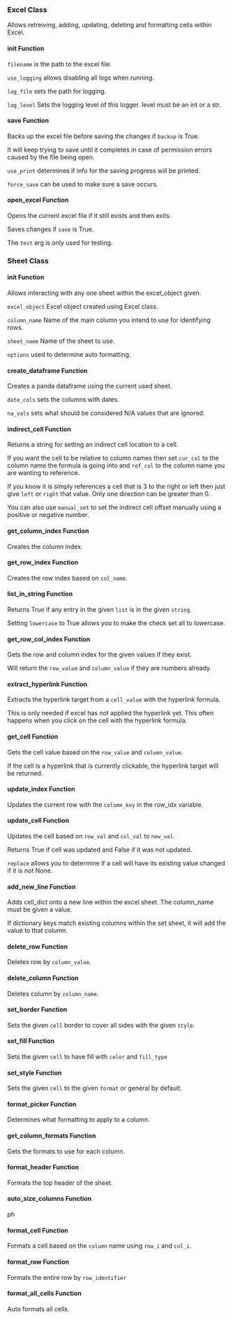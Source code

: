 

### Excel Class
Allows retreiving, adding, updating, deleting and formatting cells within Excel.


#### __init__ Function
`filename` is the path to the excel file.

`use_logging` allows disabling all logs when running.

`log_file` sets the path for logging.

`log_level` Sets the logging level of this logger.
level must be an int or a str.

#### save Function
Backs up the excel file before saving the changes if `backup` is True.

It will keep trying to save until it completes in case of permission
errors caused by the file being open.

`use_print` determines if info for the saving progress will be printed.

`force_save` can be used to make sure a save occurs.

#### open_excel Function
Opens the current excel file if it still exists and then exits.

Saves changes if `save` is True.

The `test` arg is only used for testing.

### Sheet Class


#### __init__ Function
Allows interacting with any one sheet within the excel_object given.

`excel_object` Excel object created using Excel class.

`column_name` Name of the main column you intend to use for
identifying rows.

`sheet_name` Name of the sheet to use.

`options` used to determine auto formatting.

#### create_dataframe Function
Creates a panda dataframe using the current used sheet.

`date_cols` sets the columns with dates.

`na_vals` sets what should be considered N/A values that are ignored.

#### indirect_cell Function
Returns a string for setting an indirect cell location to a cell.

If you want the cell to be relative to column names then set `cur_col`
to the column name the formula is going into and `ref_col` to the
column name you are wanting to reference.

If you know it is simply references a cell that is 3 to the right or
left then just give `left` or `right` that value. Only one direction
can be greater than 0.

You can also use `manual_set` to set the indirect cell offset manually
using a positive or negative number.

#### get_column_index Function
Creates the column index.

#### get_row_index Function
Creates the row index based on `col_name`.

#### list_in_string Function
Returns True if any entry in the given `list` is in the given `string`.

Setting `lowercase` to True allows you to make the check
set all to lowercase.

#### get_row_col_index Function
Gets the row and column index for the given values if they exist.

Will return the `row_value` and `column_value` if they are
numbers already.

#### extract_hyperlink Function
Extracts the hyperlink target from a `cell_value` with the hyperlink
formula.

This is only needed if excel has not applied the hyperlink yet.
This often happens when you click on the cell with the hyperlink
formula.

#### get_cell Function
Gets the cell value based on the `row_value` and `column_value`.

If the cell is a hyperlink that is currently clickable,
the hyperlink target will be returned.

#### update_index Function
Updates the current row with the `column_key` in the row_idx variable.

#### update_cell Function
Updates the cell based on `row_val` and `col_val` to `new_val`.

Returns True if cell was updated and False if it was not updated.

`replace` allows you to determine if a cell will have its
existing value changed if it is not None.

#### add_new_line Function
Adds cell_dict onto a new line within the excel sheet.
The column_name must be given a value.

If dictionary keys match existing columns within the set sheet,
it will add the value to that column.

#### delete_row Function
Deletes row by `column_value`.

#### delete_column Function
Deletes column by `column_name`.

#### set_border Function
Sets the given `cell` border to cover all sides with the given `style`.

#### set_fill Function
Sets the given `cell` to have fill with `color` and `fill_type`

#### set_style Function
Sets the given `cell` to the given `format` or general by default.

#### format_picker Function
Determines what formatting to apply to a column.

#### get_column_formats Function
Gets the formats to use for each column.

#### format_header Function
Formats the top header of the sheet.

#### auto_size_columns Function
ph

#### format_cell Function
Formats a cell based on the `column` name using `row_i` and `col_i`.

#### format_row Function
Formats the entire row by `row_identifier`

#### format_all_cells Function
Auto formats all cells.
